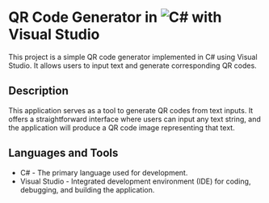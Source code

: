 # QR Code Generator in ![C#](https://img.shields.io/badge/-C%23-239120?style=flat-square&logo=c-sharp&logoColor=white) with Visual Studio

This project is a simple QR code generator implemented in C# using Visual Studio. It allows users to input text and generate corresponding QR codes.

## Description

This application serves as a tool to generate QR codes from text inputs. It offers a straightforward interface where users can input any text string, and the application will produce a QR code image representing that text.

## Languages and Tools

- C# - The primary language used for development.
- Visual Studio - Integrated development environment (IDE) for coding, debugging, and building the application.
